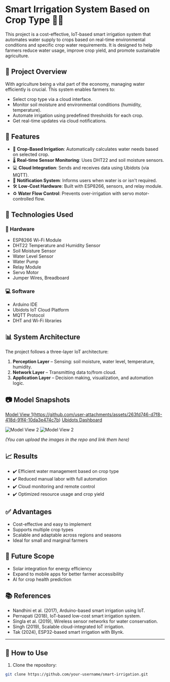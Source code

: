 # Smart Irrigation System Based on Crop Type 🌱💧

This project is a cost-effective, IoT-based smart irrigation system that automates water supply to crops based on real-time environmental conditions and specific crop water requirements. It is designed to help farmers reduce water usage, improve crop yield, and promote sustainable agriculture.

## 📌 Project Overview

With agriculture being a vital part of the economy, managing water efficiently is crucial. This system enables farmers to:
- Select crop type via a cloud interface.
- Monitor soil moisture and environmental conditions (humidity, temperature).
- Automate irrigation using predefined thresholds for each crop.
- Get real-time updates via cloud notifications.

## 🔧 Features

- 🌾 **Crop-Based Irrigation**: Automatically calculates water needs based on selected crop.
- 🌡️ **Real-time Sensor Monitoring**: Uses DHT22 and soil moisture sensors.
- 💻 **Cloud Integration**: Sends and receives data using Ubidots (via MQTT).
- 🔔 **Notification System**: Informs users when water is or isn't required.
- 🛠️ **Low-Cost Hardware**: Built with ESP8266, sensors, and relay module.
- ♻️ **Water Flow Control**: Prevents over-irrigation with servo motor-controlled flow.

## 🧰 Technologies Used

### 🔌 Hardware
- ESP8266 Wi-Fi Module
- DHT22 Temperature and Humidity Sensor
- Soil Moisture Sensor
- Water Level Sensor
- Water Pump
- Relay Module
- Servo Motor
- Jumper Wires, Breadboard

### 💻 Software
- Arduino IDE
- Ubidots IoT Cloud Platform
- MQTT Protocol
- DHT and Wi-Fi libraries

## 📊 System Architecture

The project follows a three-layer IoT architecture:
1. **Perception Layer** – Sensing: soil moisture, water level, temperature, humidity.
2. **Network Layer** – Transmitting data to/from cloud.
3. **Application Layer** – Decision making, visualization, and automation logic.

## 📷 Model Snapshots

[Model View 1](images/model_view1.jpg)(https://github.com/user-attachments/assets/263fd746-d7f8-418d-91f4-10da3e474c7b)
[Ubidots Dashboard](https://github.com/user-attachments/assets/7b887f0e-2bd2-49bc-9017-b994085609e0")


![Model View 2]("https://github.com/user-attachments/assets/f0405869-662e-451b-94a0-87a5cabb474d" )
![Model View 2](https://github.com/user-attachments/assets/3f83fcab-9d18-4462-bd64-48a2ff54fd28" )

*(You can upload the images in the repo and link them here)*

## 📈 Results

- ✔️ Efficient water management based on crop type
- ✔️ Reduced manual labor with full automation
- ✔️ Cloud monitoring and remote control
- ✔️ Optimized resource usage and crop yield

## ✅ Advantages

- Cost-effective and easy to implement
- Supports multiple crop types
- Scalable and adaptable across regions and seasons
- Ideal for small and marginal farmers

## 🚀 Future Scope

- Solar integration for energy efficiency
- Expand to mobile apps for better farmer accessibility
- AI for crop health prediction

## 📚 References

- Nandhini et al. (2017), Arduino-based smart irrigation using IoT.
- Pernapati (2018), IoT-based low-cost smart irrigation system.
- Singla et al. (2019), Wireless sensor networks for water conservation.
- Singh (2019), Scalable cloud-integrated IoT irrigation.
- Tak (2024), ESP32-based smart irrigation with Blynk.

---

## 📁 How to Use

1. Clone the repository:
```bash
git clone https://github.com/your-username/smart-irrigation.git
